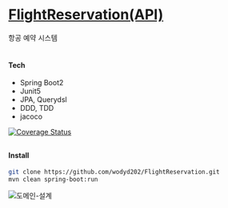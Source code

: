 # <a href="https://wodyd202.github.io/FlightReservation/flightReservation.html">FlightReservation(API)</a>
항공 예약 시스템
<br><br>


#### Tech
- Spring Boot2
- Junit5
- JPA, Querydsl
- DDD, TDD
- jacoco

<a href="https://coveralls.io/jobs/91758654"><img src="https://coveralls.io/repos/github/wodyd202/FlightReservation/badge.svg" alt="Coverage Status" /></a>

##

#### Install
```sh
git clone https://github.com/wodyd202/FlightReservation.git
mvn clean spring-boot:run
```

![도메인-설계](https://user-images.githubusercontent.com/77535935/146679204-02467761-5a2c-404a-a1b7-2d70e726559b.jpg)
